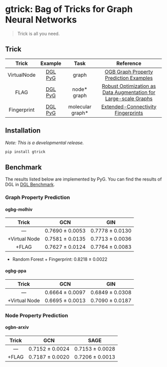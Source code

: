 # gtrick: Bag of Tricks for Graph Neural Networks

> Trick is all you need.

## Trick

|     Trick    | Example | Task | Reference |
|:------------:|:------------:|:------------:|:-----:|
| VirtualNode |  [DGL](https://nbviewer.org/github/sangyx/gtrick/blob/main/benchmark/dgl/VirtualNode.ipynb)<br>[PyG](https://nbviewer.org/github/sangyx/gtrick/blob/main/benchmark/pyg/VirtualNode.ipynb) | graph | [OGB Graph Property Prediction Examples](https://github.com/snap-stanford/ogb/tree/master/examples/graphproppred/mol) |
| FLAG |  [DGL](https://nbviewer.org/github/sangyx/gtrick/blob/main/benchmark/dgl/FLAG.ipynb)<br>[PyG](https://nbviewer.org/github/sangyx/gtrick/blob/main/benchmark/pyg/FLAG.ipynb) | node*<br>graph | [Robust Optimization as Data Augmentation for Large-scale Graphs](https://arxiv.org/abs/2010.09891) |
| Fingerprint |  [DGL](https://nbviewer.org/github/sangyx/gtrick/blob/main/benchmark/dgl/Fingerprint.ipynb)<br>[PyG](https://nbviewer.org/github/sangyx/gtrick/blob/main/benchmark/pyg/Fingerprint.ipynb) | molecular graph* | [Extended-Connectivity Fingerprints](https://pubs.acs.org/doi/10.1021/ci100050t) |


## Installation

*Note: This is a developmental release.*

```bash
pip install gtrick
```

## Benchmark

The results listed below are implemented by PyG. You can find the results of DGL in [DGL Benchmark](benchmark/dgl/README.md).

### Graph Property Prediction

#### ogbg-molhiv

|     Trick     |       GCN       |       GIN       |
|:-------------:|:---------------:|:---------------:|
|       —       | 0.7690 ± 0.0053 | 0.7778 ± 0.0130 |
| +Virtual Node | 0.7581 ± 0.0135 | 0.7713 ± 0.0036 |
|     +FLAG     | 0.7627 ± 0.0124 | 0.7764 ± 0.0083 |

* Random Forest + Fingerprint: 0.8218 ± 0.0022

#### ogbg-ppa

|     Trick     |       GCN       |       GIN       |
|:-------------:|:---------------:|:---------------:|
|       —       | 0.6664 ± 0.0097 | 0.6849 ± 0.0308 |
| +Virtual Node | 0.6695 ± 0.0013 | 0.7090 ± 0.0187 |

### Node Property Prediction

#### ogbn-arxiv

|     Trick     |       GCN       |       SAGE      |
|:-------------:|:---------------:|:---------------:|
|       —       | 0.7152 ± 0.0024 | 0.7153 ± 0.0028 |
|     +FLAG     | 0.7187 ± 0.0020 | 0.7206 ± 0.0013 |